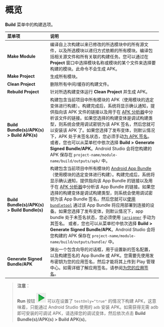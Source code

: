 # 概览

**Build** 菜单中的构建选项。

| 菜单项                                       | 说明                                                         |
| :------------------------------------------- | :----------------------------------------------------------- |
| **Make Module**                              | 编译自上次构建以来已修改的所选模块中的所有源文件，以及所选模块以递归方式依赖的所有模块。编译包括相关源文件和所有关联的构建任务。您可以通过在 **Project** 窗口中选择模块名称或模块的某个文件来选择要构建的模块。此命令不会生成 APK。 |
| **Make Project**                             | 生成所有模块。                                               |
| **Clean Project**                            | 删除所有中间/缓存的构建文件。                                |
| **Rebuild Project**                          | 针对所选构建变体运行 **Clean Project** 并生成 APK。          |
| **Build Bundle(s)/APK(s) > Build APK(s)**    | 构建包含当前项目中所有模块的 APK（使用模块的选定变体进行构建）。构建完成后，系统将显示确认通知，提供指向该 APK 文件的链接以及用于在 [APK 分析器](https://developer.android.google.cn/studio/build/apk-analyzer)中分析该文件的链接。如果您选择的构建变体是调试构建类型，则系统会使用调试密钥为该 APK 签名，然后您就可以安装该 APK 了。如果您选择了发布变体，则默认情况下，APK 处于未签名状态，您必须手动[为 APK 签名](https://developer.android.google.cn/studio/publish/app-signing)。 或者，您也可以从菜单栏中依次选择 **Build > Generate Signed Bundle/APK**。Android Studio 会将您构建的 APK 保存在 `project-name/module-name/build/outputs/apk/` 中。 |
| **Build Bundle(s)/APK(s) > Build Bundle(s)** | 构建包含当前项目中所有模块的 [Android App Bundle](https://developer.android.google.cn/guide/app-bundle)（使用模块的选定变体进行构建）。构建完成后，系统将显示确认通知，提供指向该 App Bundle 的链接以及用于在 [APK 分析器](https://developer.android.google.cn/studio/build/apk-analyzer)中分析该 App Bundle 的链接。如果您选择的构建变体是调试构建类型，则系统会使用调试密钥为该 App Bundle 签名，然后您就可以[使用 `bundletool`](https://developer.android.google.cn/studio/command-line/bundletool) 通过该 App Bundle 将应用部署到连接的设备。如果您选择了发布变体，则默认情况下，app bundle 处于未签名状态，您必须使用 [`jarsigner`](https://docs.oracle.com/javase/8/docs/technotes/tools/windows/jarsigner.html) 手动为其签名。 或者，您也可以从菜单栏中依次选择 **Build > Generate Signed Bundle/APK**。Android Studio 会将您构建的 APK 保存在 `project-name/module-name/build/outputs/bundle/` 中。 |
| **Generate Signed Bundle/APK**               | 弹出一个包含向导的对话框，用于设置新的签名配置，以及构建签名的 App Bundle 或 APK。您需要先使用发布密钥为您的应用签名，然后才能将其上传到 Play 管理中心。如需详细了解应用签名，请参阅[为您的应用签名](https://developer.android.google.cn/studio/publish/app-signing)。 |



> **注意**：
>
> **Run** 按钮 ![img](overview-images/toolbar-run.png) 可以在设置了 `testOnly="true"` 的情况下构建 APK，这意味着，只能通过 Android Studio 使用的 `adb` 安装 APK。如需获得无需 adb 即可安装的可调试 APK，请选择您的调试变体，然后依次点击 **Build Bundle(s)/APK(s) > Build APK(s)**。